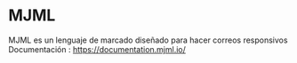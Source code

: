 # MJML

MJML es un lenguaje de marcado diseñado para hacer correos responsivos
<br>
Documentación : <a href="https://documentation.mjml.io/">https://documentation.mjml.io/</a>
